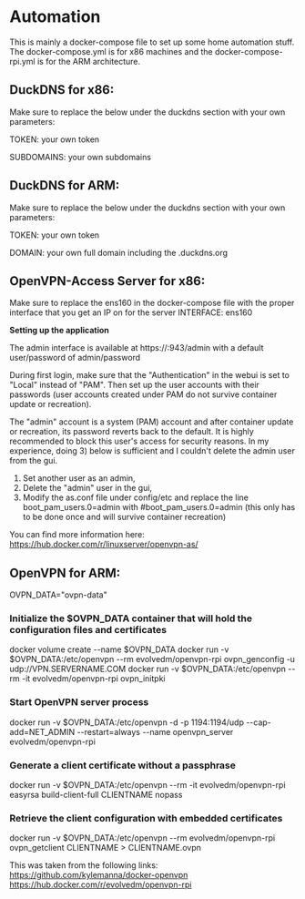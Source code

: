 # Automation
This is mainly a docker-compose file to set up some home automation stuff. The docker-compose.yml is for x86 machines and the docker-compose-rpi.yml is for the ARM architecture.

## DuckDNS for x86:

Make sure to replace the below under the duckdns section with your own parameters:

TOKEN: your own token

SUBDOMAINS: your own subdomains

## DuckDNS for ARM:

Make sure to replace the below under the duckdns section with your own parameters:

TOKEN: your own token

DOMAIN: your own full domain including the .duckdns.org

## OpenVPN-Access Server for x86:

Make sure to replace the ens160 in the docker-compose file with the proper interface that you get an IP on for the server
INTERFACE: ens160

__Setting up the application__

The admin interface is available at https://<ip>:943/admin with a default user/password of admin/password

During first login, make sure that the "Authentication" in the webui is set to "Local" instead of "PAM". Then set up the user accounts with their passwords (user accounts created under PAM do not survive container update or recreation).

The "admin" account is a system (PAM) account and after container update or recreation, its password reverts back to the default. It is highly recommended to block this user's access for security reasons. In my experience, doing 3) below is sufficient and I couldn't delete the admin user from the gui.
1) Set another user as an admin,
2) Delete the "admin" user in the gui,
3) Modify the as.conf file under config/etc and replace the line boot_pam_users.0=admin with #boot_pam_users.0=admin (this only has to be done once and will survive container recreation)

You can find more information here:
https://hub.docker.com/r/linuxserver/openvpn-as/

## OpenVPN for ARM:

OVPN_DATA="ovpn-data"

### Initialize the $OVPN_DATA container that will hold the configuration files and certificates
docker volume create --name $OVPN_DATA
docker run -v $OVPN_DATA:/etc/openvpn --rm evolvedm/openvpn-rpi ovpn_genconfig -u udp://VPN.SERVERNAME.COM
docker run -v $OVPN_DATA:/etc/openvpn --rm -it evolvedm/openvpn-rpi ovpn_initpki
### Start OpenVPN server process
docker run -v $OVPN_DATA:/etc/openvpn -d -p 1194:1194/udp --cap-add=NET_ADMIN --restart=always --name openvpn_server evolvedm/openvpn-rpi

### Generate a client certificate without a passphrase
docker run -v $OVPN_DATA:/etc/openvpn  --rm -it evolvedm/openvpn-rpi easyrsa build-client-full CLIENTNAME nopass

### Retrieve the client configuration with embedded certificates
docker run -v $OVPN_DATA:/etc/openvpn --rm evolvedm/openvpn-rpi ovpn_getclient CLIENTNAME > CLIENTNAME.ovpn

This was taken from the following links:
https://github.com/kylemanna/docker-openvpn
https://hub.docker.com/r/evolvedm/openvpn-rpi 

